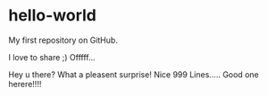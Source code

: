 hello-world
===========

My first repository on GitHub.

I love to share ;)
Offfff...

Hey u there?
What a pleasent surprise!
Nice 999 Lines.....
Good one herere!!!!
